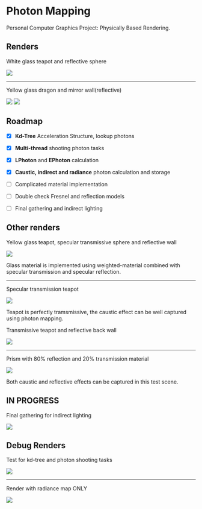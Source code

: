 # Photon Mapping

Personal Computer Graphics Project: Physically Based Rendering. 

## Renders

White glass teapot and reflective sphere

![](renders/teapot_glass_white_3AA.png)

------
Yellow glass dragon and mirror wall(reflective)

![](renders/dragon_glass_yellow_3AA_near.png)
![](renders/dragon_glass_yellow_3AA_far.png)

## Roadmap

* [x] **Kd-Tree** Acceleration Structure, lookup photons
* [x] **Multi-thread** shooting photon tasks
* [x] **LPhoton** and **EPhoton** calculation
* [x] **Caustic, indirect and radiance** photon calculation and storage
* [ ] Complicated material implementation
* [ ] Double check Fresnel and reflection models
* [ ] Final gathering and indirect lighting
 

## Other renders
Yellow glass teapot, specular transmissive sphere and reflective wall

![](renders/teapot_glass_yellow_sphere_3AA.png)

Glass material is implemented using weighted-material combined with specular transmission and specular reflection.

------
Specular transmission teapot

![](renders/teapot_transmissive_white_3AA.png)

Teapot is perfectly tramsmissive, the caustic effect can be well captured using photon mapping.

Transmissive teapot and reflective back wall 

![](renders/teapot_transmissive_back_mirror_3AA.png)


------
Prism with 80% reflection and 20% transmission material

![](renders/prism_glass_3AA.png)

Both caustic and reflective effects can be captured in this test scene.


## IN PROGRESS 
Final gathering for indirect lighting

![](renders/FinalGather.png)


## Debug Renders
Test for kd-tree and photon shooting tasks

![](renders/bloopers_debug/100Lookup_0.2MaxDist.png)

------
Render with radiance map ONLY

![](renders/bloopers_debug/UseRadianceMapDirectly.png)

